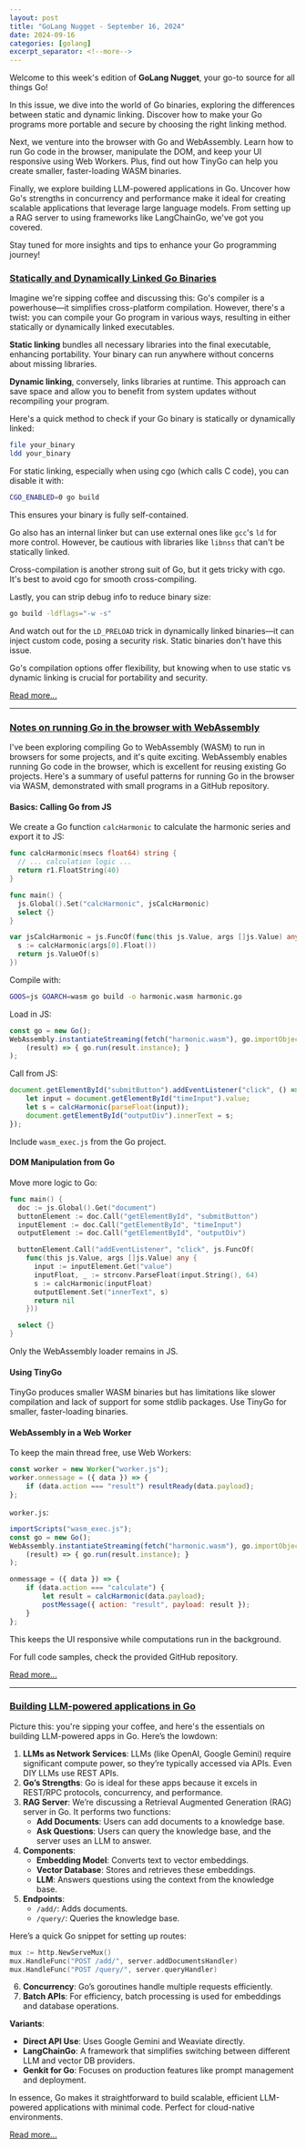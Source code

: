```yaml
---
layout: post
title: "GoLang Nugget - September 16, 2024"
date: 2024-09-16
categories: [golang]
excerpt_separator: <!--more-->
---
```

Welcome to this week's edition of **GoLang Nugget**, your go-to source for all things Go!

In this issue, we dive into the world of Go binaries, exploring the differences between static and dynamic linking. Discover how to make your Go programs more portable and secure by choosing the right linking method.

Next, we venture into the browser with Go and WebAssembly. Learn how to run Go code in the browser, manipulate the DOM, and keep your UI responsive using Web Workers. Plus, find out how TinyGo can help you create smaller, faster-loading WASM binaries.

Finally, we explore building LLM-powered applications in Go. Uncover how Go's strengths in concurrency and performance make it ideal for creating scalable applications that leverage large language models. From setting up a RAG server to using frameworks like LangChainGo, we've got you covered.

Stay tuned for more insights and tips to enhance your Go programming journey!
<!--more-->
### [Statically and Dynamically Linked Go Binaries](https://packagemain.tech/p/golang-statically-and-dynamically-linked-binaries)

Imagine we're sipping coffee and discussing this: Go's compiler is a powerhouse—it simplifies cross-platform compilation. However, there's a twist: you can compile your Go program in various ways, resulting in either statically or dynamically linked executables.

**Static linking** bundles all necessary libraries into the final executable, enhancing portability. Your binary can run anywhere without concerns about missing libraries.

**Dynamic linking**, conversely, links libraries at runtime. This approach can save space and allow you to benefit from system updates without recompiling your program.

Here's a quick method to check if your Go binary is statically or dynamically linked:
```sh
file your_binary
ldd your_binary
```

For static linking, especially when using cgo (which calls C code), you can disable it with:
```sh
CGO_ENABLED=0 go build
```

This ensures your binary is fully self-contained.

Go also has an internal linker but can use external ones like `gcc`'s `ld` for more control. However, be cautious with libraries like `libnss` that can't be statically linked.

Cross-compilation is another strong suit of Go, but it gets tricky with cgo. It's best to avoid cgo for smooth cross-compiling.

Lastly, you can strip debug info to reduce binary size:
```sh
go build -ldflags="-w -s"
```

And watch out for the `LD_PRELOAD` trick in dynamically linked binaries—it can inject custom code, posing a security risk. Static binaries don't have this issue.

Go's compilation options offer flexibility, but knowing when to use static vs dynamic linking is crucial for portability and security.

[Read more...](https://packagemain.tech/p/golang-statically-and-dynamically-linked-binaries)

---

### [Notes on running Go in the browser with WebAssembly](https://eli.thegreenplace.net/2024/notes-on-running-go-in-the-browser-with-webassembly/)

I've been exploring compiling Go to WebAssembly (WASM) to run in browsers for some projects, and it's quite exciting. WebAssembly enables running Go code in the browser, which is excellent for reusing existing Go projects. Here's a summary of useful patterns for running Go in the browser via WASM, demonstrated with small programs in a GitHub repository.

#### Basics: Calling Go from JS

We create a Go function `calcHarmonic` to calculate the harmonic series and export it to JS:
```go
func calcHarmonic(nsecs float64) string {
  // ... calculation logic ...
  return r1.FloatString(40)
}

func main() {
  js.Global().Set("calcHarmonic", jsCalcHarmonic)
  select {}
}

var jsCalcHarmonic = js.FuncOf(func(this js.Value, args []js.Value) any {
  s := calcHarmonic(args[0].Float())
  return js.ValueOf(s)
})
```
Compile with:
```sh
GOOS=js GOARCH=wasm go build -o harmonic.wasm harmonic.go
```
Load in JS:
```js
const go = new Go();
WebAssembly.instantiateStreaming(fetch("harmonic.wasm"), go.importObject).then(
    (result) => { go.run(result.instance); }
);
```
Call from JS:
```js
document.getElementById("submitButton").addEventListener("click", () => {
    let input = document.getElementById("timeInput").value;
    let s = calcHarmonic(parseFloat(input));
    document.getElementById("outputDiv").innerText = s;
});
```
Include `wasm_exec.js` from the Go project.

#### DOM Manipulation from Go

Move more logic to Go:
```go
func main() {
  doc := js.Global().Get("document")
  buttonElement := doc.Call("getElementById", "submitButton")
  inputElement := doc.Call("getElementById", "timeInput")
  outputElement := doc.Call("getElementById", "outputDiv")

  buttonElement.Call("addEventListener", "click", js.FuncOf(
    func(this js.Value, args []js.Value) any {
      input := inputElement.Get("value")
      inputFloat, _ := strconv.ParseFloat(input.String(), 64)
      s := calcHarmonic(inputFloat)
      outputElement.Set("innerText", s)
      return nil
    }))

  select {}
}
```
Only the WebAssembly loader remains in JS.

#### Using TinyGo

TinyGo produces smaller WASM binaries but has limitations like slower compilation and lack of support for some stdlib packages. Use TinyGo for smaller, faster-loading binaries.

#### WebAssembly in a Web Worker

To keep the main thread free, use Web Workers:
```js
const worker = new Worker("worker.js");
worker.onmessage = ({ data }) => {
    if (data.action === "result") resultReady(data.payload);
};
```
`worker.js`:
```js
importScripts("wasm_exec.js");
const go = new Go();
WebAssembly.instantiateStreaming(fetch("harmonic.wasm"), go.importObject).then(
    (result) => { go.run(result.instance); }
);

onmessage = ({ data }) => {
    if (data.action === "calculate") {
        let result = calcHarmonic(data.payload);
        postMessage({ action: "result", payload: result });
    }
};
```
This keeps the UI responsive while computations run in the background.

For full code samples, check the provided GitHub repository.

[Read more...](https://eli.thegreenplace.net/2024/notes-on-running-go-in-the-browser-with-webassembly/)

---

### [Building LLM-powered applications in Go](https://go.dev/blog/llmpowered)

Picture this: you're sipping your coffee, and here's the essentials on building LLM-powered apps in Go. Here’s the lowdown:

1. **LLMs as Network Services**: LLMs (like OpenAI, Google Gemini) require significant compute power, so they’re typically accessed via APIs. Even DIY LLMs use REST APIs.
2. **Go’s Strengths**: Go is ideal for these apps because it excels in REST/RPC protocols, concurrency, and performance.
3. **RAG Server**: We’re discussing a Retrieval Augmented Generation (RAG) server in Go. It performs two functions:
   - **Add Documents**: Users can add documents to a knowledge base.
   - **Ask Questions**: Users can query the knowledge base, and the server uses an LLM to answer.
4. **Components**:
   - **Embedding Model**: Converts text to vector embeddings.
   - **Vector Database**: Stores and retrieves these embeddings.
   - **LLM**: Answers questions using the context from the knowledge base.
5. **Endpoints**:
   - `/add/`: Adds documents.
   - `/query/`: Queries the knowledge base.

Here’s a quick Go snippet for setting up routes:
```go
mux := http.NewServeMux()
mux.HandleFunc("POST /add/", server.addDocumentsHandler)
mux.HandleFunc("POST /query/", server.queryHandler)
```
6. **Concurrency**: Go’s goroutines handle multiple requests efficiently.
7. **Batch APIs**: For efficiency, batch processing is used for embeddings and database operations.

**Variants**:
- **Direct API Use**: Uses Google Gemini and Weaviate directly.
- **LangChainGo**: A framework that simplifies switching between different LLM and vector DB providers.
- **Genkit for Go**: Focuses on production features like prompt management and deployment.

In essence, Go makes it straightforward to build scalable, efficient LLM-powered applications with minimal code. Perfect for cloud-native environments.

[Read more...](https://go.dev/blog/llmpowered)